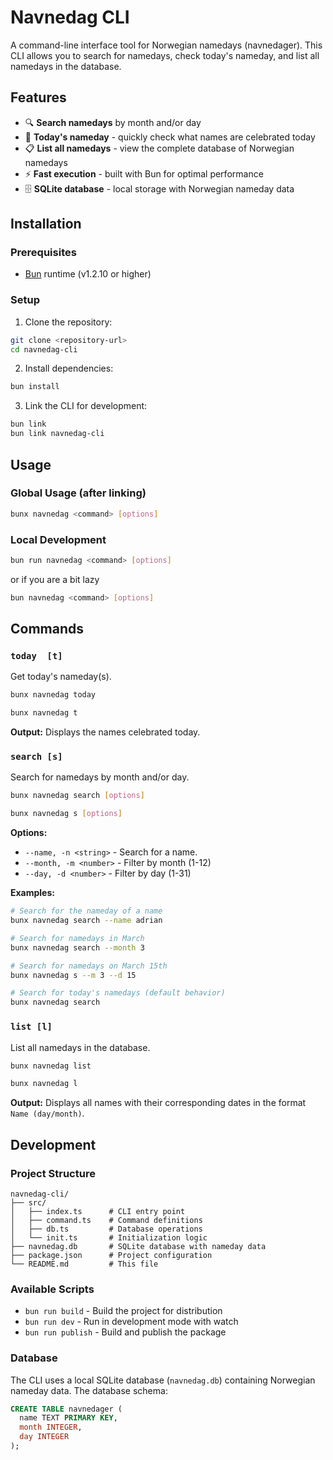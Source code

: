 # Navnedag CLI

A command-line interface tool for Norwegian namedays (navnedager). This CLI allows you to search for namedays, check today's nameday, and list all namedays in the database.

## Features

- 🔍 **Search namedays** by month and/or day
- 📅 **Today's nameday** - quickly check what names are celebrated today
- 📋 **List all namedays** - view the complete database of Norwegian namedays
- ⚡ **Fast execution** - built with Bun for optimal performance
- 🗄️ **SQLite database** - local storage with Norwegian nameday data

## Installation

### Prerequisites

- [Bun](https://bun.sh) runtime (v1.2.10 or higher)

### Setup

1. Clone the repository:
```bash
git clone <repository-url>
cd navnedag-cli
```

2. Install dependencies:
```bash
bun install
```

3. Link the CLI for development:
```bash
bun link
bun link navnedag-cli
```

## Usage

### Global Usage (after linking)
```bash
bunx navnedag <command> [options]
```

### Local Development
```bash
bun run navnedag <command> [options]
```
or if you are a bit lazy
```bash
bun navnedag <command> [options]
```

## Commands

### `today  [t]`
Get today's nameday(s).

```bash
bunx navnedag today
```

```bash
bunx navnedag t
```

**Output:** Displays the names celebrated today.

### `search [s]`
Search for namedays by month and/or day.

```bash
bunx navnedag search [options]
```

```bash
bunx navnedag s [options]
```

**Options:**
- `--name, -n <string>` - Search for a name.
- `--month, -m <number>` - Filter by month (1-12)
- `--day, -d <number>` - Filter by day (1-31)

**Examples:**
```bash
# Search for the nameday of a name
bunx navnedag search --name adrian

# Search for namedays in March
bunx navnedag search --month 3

# Search for namedays on March 15th
bunx navnedag s --m 3 --d 15

# Search for today's namedays (default behavior)
bunx navnedag search
```

### `list [l]`
List all namedays in the database.

```bash
bunx navnedag list
```

```bash
bunx navnedag l
```

**Output:** Displays all names with their corresponding dates in the format `Name (day/month)`.

## Development

### Project Structure
```
navnedag-cli/
├── src/
│   ├── index.ts      # CLI entry point
│   ├── command.ts    # Command definitions
│   ├── db.ts         # Database operations
│   └── init.ts       # Initialization logic
├── navnedag.db       # SQLite database with nameday data
├── package.json      # Project configuration
└── README.md         # This file
```

### Available Scripts

- `bun run build` - Build the project for distribution
- `bun run dev` - Run in development mode with watch
- `bun run publish` - Build and publish the package

### Database

The CLI uses a local SQLite database (`navnedag.db`) containing Norwegian nameday data. The database schema:

```sql
CREATE TABLE navnedager (
  name TEXT PRIMARY KEY,
  month INTEGER,
  day INTEGER
);
```
